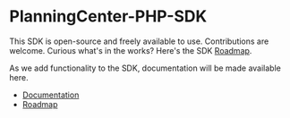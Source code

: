 # PlanningCenter-PHP-SDK

This SDK is open-source and freely available to use. Contributions are welcome. Curious what's in the works? Here's the SDK [Roadmap](https://encoredigital.atlassian.net/browse/PCO).

As we add functionality to the SDK, documentation will be made available here.

- [Documentation](docs_README.md)
- [Roadmap](https://encoredigital.atlassian.net/browse/PCO)
